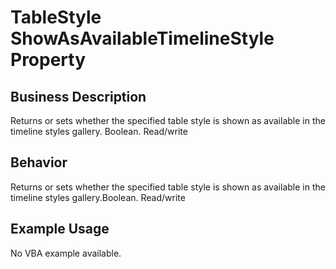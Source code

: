 # TableStyle ShowAsAvailableTimelineStyle Property

## Business Description
Returns or sets whether the specified table style is shown as available in the timeline styles gallery. Boolean. Read/write

## Behavior
Returns or sets whether the specified table style is shown as available in the timeline styles gallery.Boolean. Read/write

## Example Usage
No VBA example available.